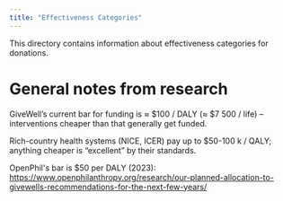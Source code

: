 ```yaml
---
title: "Effectiveness Categories"
---
```


This directory contains information about effectiveness categories for donations. 

# General notes from research

GiveWell’s current bar for funding is ≈ $100 / DALY (≈ $7 500 / life) – interventions cheaper than that generally get funded.

Rich-country health systems (NICE, ICER) pay up to $50-100 k / QALY; anything cheaper is “excellent” by their standards.


OpenPhil's bar is $50 per DALY (2023): https://www.openphilanthropy.org/research/our-planned-allocation-to-givewells-recommendations-for-the-next-few-years/